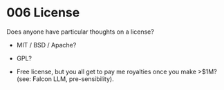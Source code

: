 # 006 License

Does anyone have particular thoughts on a license?

- MIT / BSD / Apache?

- GPL?

- Free license, but you all get to pay me royalties once you make >$1M? (see: Falcon LLM, pre-sensibility).
